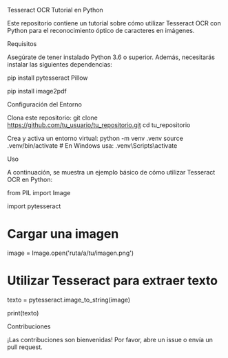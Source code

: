 Tesseract OCR Tutorial en Python 

Este repositorio contiene un tutorial sobre cómo utilizar Tesseract OCR con Python para el reconocimiento óptico de caracteres en imágenes. 

Requisitos 

Asegúrate de tener instalado Python 3.6 o superior. Además, necesitarás instalar las siguientes dependencias: 

pip install pytesseract Pillow 

pip install image2pdf 

Configuración del Entorno 

Clona este repositorio:
git clone https://github.com/tu_usuario/tu_repositorio.git
cd tu_repositorio

Crea y activa un entorno virtual:
python -m venv .venv
source .venv/bin/activate  # En Windows usa: .venv\Scripts\activate

Uso 

A continuación, se muestra un ejemplo básico de cómo utilizar Tesseract OCR en Python: 

from PIL import Image 

import pytesseract 

 

# Cargar una imagen 

image = Image.open('ruta/a/tu/imagen.png') 

 

# Utilizar Tesseract para extraer texto 

texto = pytesseract.image_to_string(image) 

 

print(texto) 

Contribuciones 

¡Las contribuciones son bienvenidas! Por favor, abre un issue o envía un pull request. 
